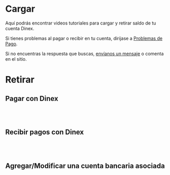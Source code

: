 # Cargar

Aquí podrás encontrar videos tutoriales para cargar y retirar saldo de tu cuenta Dinex. 

Si tienes problemas al pagar o recibir en tu cuenta, dirijase a [Problemas de Pago](../faq/problemas.md). 

Si no encuentras la respuesta que buscas, [envíanos un mensaje](../solicitud.md) o comenta en el sitio.


# Retirar


## Pagar con Dinex


<br><br>

## Recibir pagos con Dinex


<br><br>

## Agregar/Modificar una cuenta bancaria asociada


<br><br>
